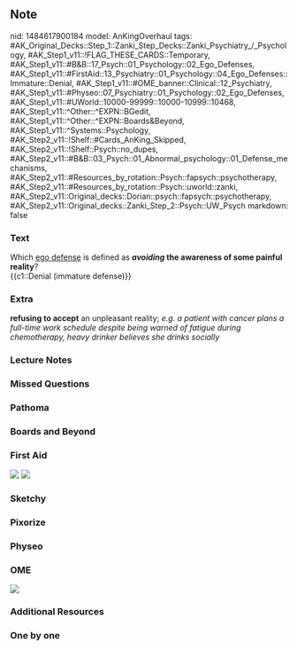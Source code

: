 ## Note
nid: 1484617900184
model: AnKingOverhaul
tags: #AK_Original_Decks::Step_1::Zanki_Step_Decks::Zanki_Psychiatry_/_Psychology, #AK_Step1_v11::!FLAG_THESE_CARDS::Temporary, #AK_Step1_v11::#B&B::17_Psych::01_Psychology::02_Ego_Defenses, #AK_Step1_v11::#FirstAid::13_Psychiatry::01_Psychology::04_Ego_Defenses::Immature::Denial, #AK_Step1_v11::#OME_banner::Clinical::12_Psychiatry, #AK_Step1_v11::#Physeo::07_Psychiatry::01_Psychology::02_Ego_Defenses, #AK_Step1_v11::#UWorld::10000-99999::10000-10999::10468, #AK_Step1_v11::^Other::^EXPN::BGedit, #AK_Step1_v11::^Other::^EXPN::Boards&Beyond, #AK_Step1_v11::^Systems::Psychology, #AK_Step2_v11::!Shelf::#Cards_AnKing_Skipped, #AK_Step2_v11::!Shelf::Psych::no_dupes, #AK_Step2_v11::#B&B::03_Psych::01_Abnormal_psychology::01_Defense_mechanisms, #AK_Step2_v11::#Resources_by_rotation::Psych::fapsych::psychotherapy, #AK_Step2_v11::#Resources_by_rotation::Psych::uworld::zanki, #AK_Step2_v11::Original_decks::Dorian::psych::fapsych::psychotherapy, #AK_Step2_v11::Original_decks::Zanki_Step_2::Psych::UW_Psych
markdown: false

### Text
<div>
  Which <u>ego defense</u> is defined as <b><i>avoiding</i> the
  awareness of some painful reality</b>?
</div>
<div>
  {{c1::Denial (immature defense)}}
</div>

### Extra
<b>refusing to accept</b> an unpleasant reality; <i>e.g. a patient
with cancer plans a full-time work schedule despite being warned of
fatigue during chemotherapy, heavy drinker believes she drinks
socially</i>

### Lecture Notes


### Missed Questions


### Pathoma


### Boards and Beyond


### First Aid
<img src="tmpuPzaHK.png"> <img src="tmphzVZ2s.png">

### Sketchy


### Pixorize


### Physeo


### OME
<div class="ome-widget">
  <a href=
  "https://onlinemeded.org/spa/psychiatry?ref=anki"><img src=
  "_OME_AnkiFlashcards_Topic_5.png"></a>
</div>

### Additional Resources


### One by one

